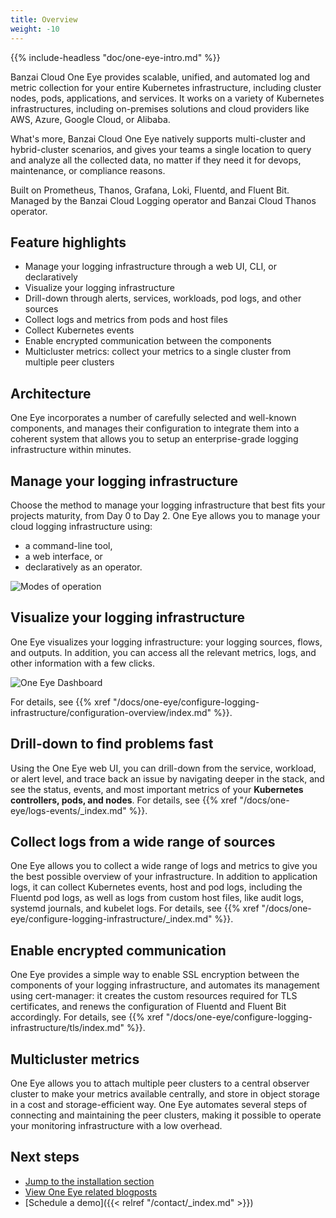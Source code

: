 ```yaml
---
title: Overview
weight: -10
---
```


{{% include-headless "doc/one-eye-intro.md" %}}

Banzai Cloud One Eye provides scalable, unified, and automated log and metric collection for your entire Kubernetes infrastructure, including cluster nodes, pods, applications, and services. It works on a variety of Kubernetes infrastructures, including on-premises solutions and cloud providers like AWS, Azure, Google Cloud, or Alibaba.

What's more, Banzai Cloud One Eye natively supports multi-cluster and hybrid-cluster scenarios, and gives your teams a single location to query and analyze all the collected data, no matter if they need it for devops, maintenance, or compliance reasons.

Built on Prometheus, Thanos, Grafana, Loki, Fluentd, and Fluent Bit. Managed by the Banzai Cloud Logging operator and Banzai Cloud Thanos operator.

## Feature highlights

- Manage your logging infrastructure through a web UI, CLI, or declaratively
- Visualize your logging infrastructure
- Drill-down through alerts, services, workloads, pod logs, and other sources
- Collect logs and metrics from pods and host files
- Collect Kubernetes events
- Enable encrypted communication between the components
- Multicluster metrics: collect your metrics to a single cluster from multiple peer clusters

## Architecture

One Eye incorporates a number of carefully selected and well-known components, and manages their configuration to integrate them into a coherent system that allows you to setup an enterprise-grade logging infrastructure within minutes.

<!-- FIXME Architecture abra -->

## Manage your logging infrastructure

Choose the method to manage your logging infrastructure that best fits your projects maturity, from Day 0 to Day 2. One Eye allows you to manage your cloud logging infrastructure using:

- a command-line tool,
- a web interface, or
- declaratively as an operator.

![Modes of operation](/docs/one-eye/headless/day0-2.gif)

## Visualize your logging infrastructure

One Eye visualizes your logging infrastructure: your logging sources, flows, and outputs. In addition, you can access all the relevant metrics, logs, and other information with a few clicks.

![One Eye Dashboard](/docs/one-eye/configure-logging-infrastructure/configuration-overview/overview-nocallouts.png)

For details, see {{% xref "/docs/one-eye/configure-logging-infrastructure/configuration-overview/index.md" %}}.

## Drill-down to find problems fast

Using the One Eye web UI, you can drill-down from the service, workload, or alert level, and trace back an issue by navigating deeper in the stack, and see the status, events, and most important metrics of your **Kubernetes controllers, pods, and nodes**. For details, see {{% xref "/docs/one-eye/logs-events/_index.md" %}}.

## Collect logs from a wide range of sources

One Eye allows you to collect a wide range of logs and metrics to give you the best possible overview of your infrastructure.
In addition to application logs, it can collect Kubernetes events, host and pod logs, including the Fluentd pod logs, as well as logs from custom host files, like audit logs, systemd journals, and kubelet logs. For details, see {{% xref "/docs/one-eye/configure-logging-infrastructure/_index.md" %}}.

## Enable encrypted communication

One Eye provides a simple way to enable SSL encryption between the components of your logging infrastructure, and automates its management using cert-manager: it creates the custom resources required for TLS certificates, and renews the configuration of Fluentd and Fluent Bit accordingly. For details, see {{% xref "/docs/one-eye/configure-logging-infrastructure/tls/index.md" %}}.

## Multicluster metrics

One Eye allows you to attach multiple peer clusters to a central observer cluster to make your metrics available centrally, and store in object storage in a cost and storage-efficient way. One Eye automates several steps of connecting and maintaining the peer clusters, making it possible to operate your monitoring infrastructure with a low overhead.

<!-- FIXME: Figure, link -->

## Next steps

- [Jump to the installation section](../cli/install/)
- [View One Eye related blogposts](/tags/observability/)
- [Schedule a demo]({{< relref "/contact/_index.md" >}})
